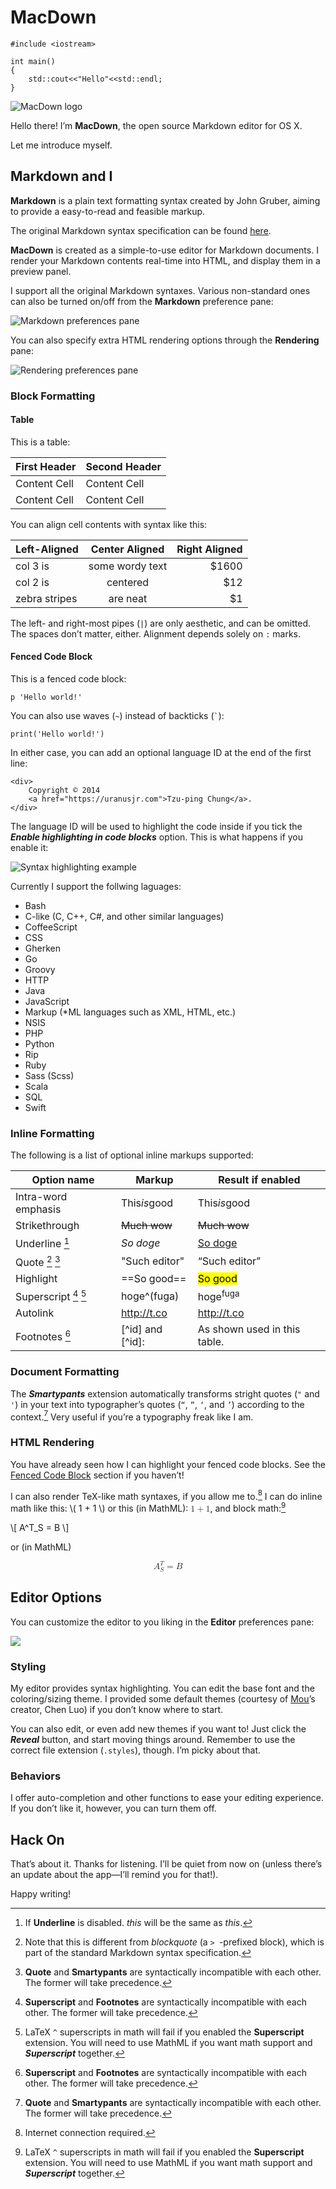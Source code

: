 # MacDown

```
#include <iostream>

int main()
{
    std::cout<<"Hello"<<std::endl;
}
```


![MacDown logo](http://d.pr/i/bEcp+)

Hello there! I’m **MacDown**, the open source Markdown editor for OS X.

Let me introduce myself.


## Markdown and I

**Markdown** is a plain text formatting syntax created by John Gruber, aiming to provide a easy-to-read and feasible markup.

The original Markdown syntax specification can be found [here](http://daringfireball.net/projects/markdown/syntax).

**MacDown** is created as a simple-to-use editor for Markdown documents. I render your Markdown contents real-time into HTML, and display them in a preview panel.

I support all the original Markdown syntaxes. Various non-standard ones can also be turned on/off from the **Markdown** preference pane:

![Markdown preferences pane](http://d.pr/i/hsm4+)

You can also specify extra HTML rendering options through the **Rendering** pane:

![Rendering preferences pane](http://d.pr/i/jA0m+)

### Block Formatting

#### Table

This is a table:

First Header  | Second Header
------------- | -------------
Content Cell  | Content Cell
Content Cell  | Content Cell

You can align cell contents with syntax like this:

| Left-Aligned  | Center Aligned  | Right Aligned |
|:------------- |:---------------:| -------------:|
| col 3 is      | some wordy text |         $1600 |
| col 2 is      | centered        |           $12 |
| zebra stripes | are neat        |            $1 |

The left- and right-most pipes (`|`) are only aesthetic, and can be omitted. The spaces don’t matter, either. Alignment depends solely on `:` marks.

#### <a name="fenced-code-block">Fenced Code Block</a>

This is a fenced code block:

```
p 'Hello world!'
```

You can also use waves (`~`) instead of backticks (`` ` ``):

~~~
print('Hello world!')
~~~

In either case, you can add an optional language ID at the end of the first line:

```markup
<div>
    Copyright © 2014
    <a href="https://uranusjr.com">Tzu-ping Chung</a>.
</div>
```

The language ID will be used to highlight the code inside if you tick the ***Enable highlighting in code blocks*** option. This is what happens if you enable it:

![Syntax highlighting example](http://d.pr/i/9HM6+)

Currently I support the follwing laguages:

* Bash
* C-like (C, C++, C#, and other similar languages)
* CoffeeScript
* CSS
* Gherken
* Go
* Groovy
* HTTP
* Java
* JavaScript
* Markup (*ML languages such as XML, HTML, etc.)
* NSIS
* PHP
* Python
* Rip
* Ruby
* Sass (Scss)
* Scala
* SQL
* Swift


### Inline Formatting

The following is a list of optional inline markups supported:

Option name         | Markup        | Result if enabled     |
--------------------|---------------|-----------------------|
Intra-word emphasis | This*is*good  | This<em>is</em>good   |
Strikethrough       | ~~Much wow~~  | <del>Much wow</del>   |
Underline [^1]      | _So doge_     | <u>So doge</u>        |
Quote [^2] [^3]     | "Such editor" | <q>Such editor</q>    |
Highlight           | ==So good==   | <mark>So good</mark>  |
Superscript [^4] [^5] | hoge^(fuga) | hoge<sup>fuga</sup>   |
Autolink            | http://t.co   | <a href="http://t.co">http://t.co</a> |
Footnotes [^4]      | [^id] and [^id]: | As shown used in this table. |

[^1]: If **Underline** is disabled. _this_ will be the same as *this*.
[^2]: Note that this is different from *blockquote* (a `> `-prefixed block), which is part of the standard Markdown syntax specification.
[^3]: **Quote** and **Smartypants** are syntactically incompatible with each other. The former will take precedence.
[^4]: **Superscript** and **Footnotes** are syntactically incompatible with each other. The former will take precedence.
[^5]: LaTeX `^` superscripts in math will fail if you enabled the **Superscript** extension. You will need to use MathML if you want math support and ***Superscript*** together.


### Document Formatting

The ***Smartypants*** extension automatically transforms stright quotes (`"` and `'`) in your text into typographer’s quotes (`“`, `”`, `‘`, and `’`) according to the context.[^3] Very useful if you’re a typography freak like I am.


### HTML Rendering

You have already seen how I can highlight your fenced code blocks. See the [Fenced Code Block](#fenced-code-block) section if you haven’t!

I can also render TeX-like math syntaxes, if you allow me to.[^6] I can do inline math like this: \\( 1 + 1 \\) or this (in MathML): <math><mn>1</mn><mo>+</mo><mn>1</mn></math>, and block math:[^5]

\\[
    A^T_S = B
\\]

or (in MathML)

<math display="block">
    <msubsup><mi>A</mi> <mi>S</mi> <mi>T</mi></msubsup>
    <mo>=</mo>
    <mi>B</mi>
</math>


[^6]: Internet connection required.


## Editor Options

You can customize the editor to you liking in the **Editor** preferences pane:

![](http://d.pr/i/F5rQ+)


### Styling

My editor provides syntax highlighting. You can edit the base font and the coloring/sizing theme. I provided some default themes (courtesy of [Mou](http://mouapp.com)’s creator, Chen Luo) if you don’t know where to start.

You can also edit, or even add new themes if you want to! Just click the ***Reveal*** button, and start moving things around. Remember to use the correct file extension (`.styles`), though. I’m picky about that.


### Behaviors

I offer auto-completion and other functions to ease your editing experience. If you don’t like it, however, you can turn them off.


## Hack On

That’s about it. Thanks for listening. I’ll be quiet from now on (unless there’s an update about the app—I’ll remind you for that!).

Happy writing!
